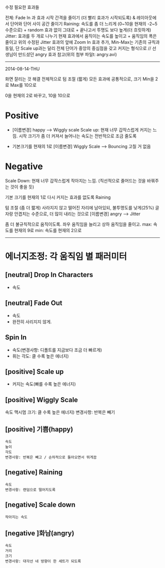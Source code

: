 수정 필요한 효과들

전체: Fade In 과 효과 시작 간격을 줄이기 (더 빨리 효과가 시작되도록) & 레이아웃에서 단어와 단어 사이 공간 줄이기
Raining: 속도를 좀 더 느리게 (0~10을 현재의 -2~5수준으로) + random 효과 없이 그대로 + 끝나고서 투명도 보다 높게(더 흐릿하게)
Jitter: 효과를 두 개로 나누기
현재 효과에서 움직이는 속도를 높이고 + 움직임의 폭은 줄이고
위의 수정된 Jitter 효과의 앞에 Zoom In 효과 추가, Min-Max는 기존의 규칙과 동일, 단 Scale up과는 달리 전체 단어가 중앙의 중심점을 갖고 커지는 형식으로 // 선생님이 만드셨던 angry 효과 참고(위의 첨부 파일t: angry.avi)

---


2014-08-14-THU

화면 잘리는 것 해결
전체적으로 텀 조절 (짧게)
모든 효과에 공통적으로, 크기 Min을 2로 Max를 10으로

0을 현재의 2로 바꾸고, 10을 10으로
# Positive

- [이름변경] happy —> Wiggly scale
Scale up: 현재 너무 갑작스럽게 커지는 느낌. 시작 크기가 좀 더 커져서 늘어나는 속도는 전반적으로 조금 줄도록

- 기본크기를 현재의 1로
[이름변경] Wiggly Scale —> Bouncing
고칠 거 없음

# Negative

Scale Down: 현재 너무 갑작스럽게 작아지는 느낌. (직선적으로 줄어드는 것을 바꿔주는 것이 좋을 듯)

기본 크기를 현재의 1로
다시 커지는 효과를 없도록
Raining

텀 조절 (좀 더 짧게)
사라지지 않고 떨어진 자리에 남아있되, 불투명도를 낮게(25%)
글자랑 안겹치는 수준으로, 더 많이 내리는 것으로
[이름변경] angry —> Jitter

좀 더 불규칙적으로 움직이도록. 좌우 움직임을 늘리고 상하 움직임을 줄이고.
max: 속도를 현재의 9로
min: 속도를 현재의 2으로

---

# 에너지조정: 각 움직임 별 패러미터

## [neutral] Drop In Characters
- 속도

## [neutral] Fade Out
- 속도 
- 완전히 사리지지 않게.

## Spin In
 - 속도(변경사항: 디폴트를 지금보다 조금 더 빠르게)
 - 휘는 각도: 클 수록 높은 에너지)

## [positive] Scale up
- 커지는 속도(빠를 수록 높은 에너지)

## [positive] Wiggly Scale

속도
맥시멈 크기: 클 수록 높은 에너지)
변경사항: 반복은 빼기
## [positive] 기쁨(happy)
	속도
	높이
	각도
	변경사항: 반복은 빼고 / 순차적으로 돌아오면서 뛰게끔
## [negative] Raining
	속도
	변경사항: 랜덤으로 떨어지도록
## [negative] Scale down

	작아지는 속도
## [negative ]화남(angry)
	속도
	거리
	크기
	변경사항: 대각선 네 방향이 한 세트가 되도록